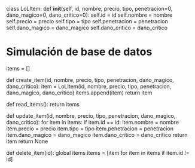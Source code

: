 class LoLItem:
    def __init__(self, id, nombre, precio, tipo, penetracion=0, dano_magico=0, dano_critico=0):
        self.id = id
        self.nombre = nombre
        self.precio = precio
        self.tipo = tipo
        self.penetracion = penetracion
        self.dano_magico = dano_magico
        self.dano_critico = dano_critico

# Simulación de base de datos
items = []

def create_item(id, nombre, precio, tipo, penetracion, dano_magico, dano_critico):
    item = LoLItem(id, nombre, precio, tipo, penetracion, dano_magico, dano_critico)
    items.append(item)
    return item

def read_items():
    return items

def update_item(id, nombre, precio, tipo, penetracion, dano_magico, dano_critico):
    for item in items:
        if item.id == id:
            item.nombre = nombre
            item.precio = precio
            item.tipo = tipo
            item.penetracion = penetracion
            item.dano_magico = dano_magico
            item.dano_critico = dano_critico
            return item
    return None

def delete_item(id):
    global items
    items = [item for item in items if item.id != id]